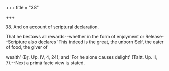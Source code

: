+++
title = "38"

+++


38. And on account of scriptural declaration.

That he bestows all rewards--whether in the form of enjoyment or Release--Scripture also declares 'This indeed is the great, the unborn Self, the eater of food, the giver of

wealth' (Br̥. Up. IV, 4, 24); and 'For he alone causes delight' (Taitt. Up. II, 7).--Next a primā facie view is stated.

